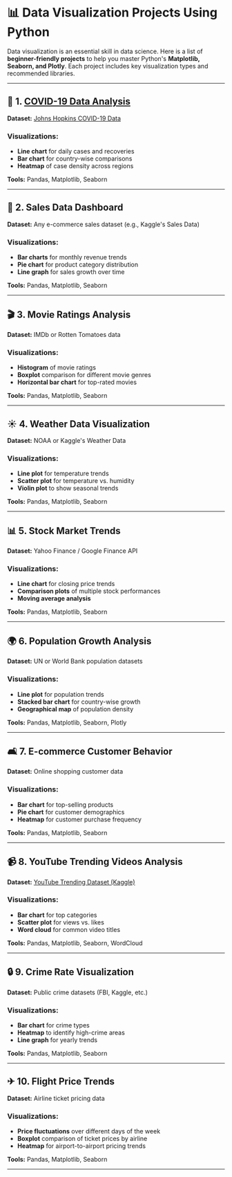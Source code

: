 # 📊  Data Visualization Projects Using Python

Data visualization is an essential skill in data science. Here is a list of **beginner-friendly projects** to help you master Python's **Matplotlib, Seaborn, and Plotly**. Each project includes key visualization types and recommended libraries.

---

## 🔖 **1. [COVID-19 Data Analysis](https://github.com/satishsalyal/Data-Visualization-Projects-Using-Python/blob/main/COVID19_Data_Analysis.ipynb)**
**Dataset:** [Johns Hopkins COVID-19 Data](https://github.com/CSSEGISandData/COVID-19)

### **Visualizations:**
- **Line chart** for daily cases and recoveries
- **Bar chart** for country-wise comparisons
- **Heatmap** of case density across regions

**Tools:** Pandas, Matplotlib, Seaborn  

---

## 🛒 **2. Sales Data Dashboard**
**Dataset:** Any e-commerce sales dataset (e.g., Kaggle's Sales Data)

### **Visualizations:**
- **Bar charts** for monthly revenue trends
- **Pie chart** for product category distribution
- **Line graph** for sales growth over time

**Tools:** Pandas, Matplotlib, Seaborn  

---

## 🎬 **3. Movie Ratings Analysis**
**Dataset:** IMDb or Rotten Tomatoes data

### **Visualizations:**
- **Histogram** of movie ratings
- **Boxplot** comparison for different movie genres
- **Horizontal bar chart** for top-rated movies

**Tools:** Pandas, Matplotlib, Seaborn  

---

## ☀️ **4. Weather Data Visualization**
**Dataset:** NOAA or Kaggle's Weather Data

### **Visualizations:**
- **Line plot** for temperature trends
- **Scatter plot** for temperature vs. humidity
- **Violin plot** to show seasonal trends

**Tools:** Pandas, Matplotlib, Seaborn  

---

## 📊 **5. Stock Market Trends**
**Dataset:** Yahoo Finance / Google Finance API

### **Visualizations:**
- **Line chart** for closing price trends
- **Comparison plots** of multiple stock performances
- **Moving average analysis**

**Tools:** Pandas, Matplotlib, Seaborn  

---

## 🌍 **6. Population Growth Analysis**
**Dataset:** UN or World Bank population datasets

### **Visualizations:**
- **Line plot** for population trends
- **Stacked bar chart** for country-wise growth
- **Geographical map** of population density

**Tools:** Pandas, Matplotlib, Seaborn, Plotly  

---

## 🛋 **7. E-commerce Customer Behavior**
**Dataset:** Online shopping customer data

### **Visualizations:**
- **Bar chart** for top-selling products
- **Pie chart** for customer demographics
- **Heatmap** for customer purchase frequency

**Tools:** Pandas, Matplotlib, Seaborn  

---

## 📹 **8. YouTube Trending Videos Analysis**
**Dataset:** [YouTube Trending Dataset (Kaggle)](https://www.kaggle.com/datasnaek/youtube-new)

### **Visualizations:**
- **Bar chart** for top categories
- **Scatter plot** for views vs. likes
- **Word cloud** for common video titles

**Tools:** Pandas, Matplotlib, Seaborn, WordCloud  

---

## 🔒 **9. Crime Rate Visualization**
**Dataset:** Public crime datasets (FBI, Kaggle, etc.)

### **Visualizations:**
- **Bar chart** for crime types
- **Heatmap** to identify high-crime areas
- **Line graph** for yearly trends

**Tools:** Pandas, Matplotlib, Seaborn  

---

## ✈ **10. Flight Price Trends**
**Dataset:** Airline ticket pricing data

### **Visualizations:**
- **Price fluctuations** over different days of the week
- **Boxplot** comparison of ticket prices by airline
- **Heatmap** for airport-to-airport pricing trends

**Tools:** Pandas, Matplotlib, Seaborn  

---


